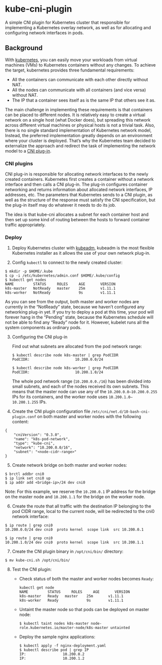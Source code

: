 # kube-cni-plugin

A simple CNI plugin for Kubernetes cluster that responsible for implementing a Kubernetes overlay network, as well as for allocating and configuring network interfaces in pods.

## Background

With [kubernetes](https://kubernetes.io/), you can easily move your workloads from virtual machines (VMs) to Kubernetes containers without any changes. To achieve the target, kubernetes provides three fundamental requirements:

- All the containers can communicate with each other directly without NAT.
- All the nodes can communicate with all containers (and vice versa) without NAT.
- The IP that a container sees itself as is the same IP that others see it as.

The main challenge in implementing these requirements is that containers can be placed to different nodes. It is relatively easy to create a virtual network on a single host (what Docker does), but spreading this network across different virtual machines or physical hosts is not a trivial task. Also, there is no single standard implementation of Kubernetes network model, Instead, the preferred implementation greatly depends on an environment where your cluster is deployed. That’s why the Kubernetes team decided to externalize the approach and redirect the task of implementing the network model to a [CNI plug-in](https://kubernetes.io/docs/concepts/extend-kubernetes/compute-storage-net/network-plugins/).

### CNI plugins

CNI plug-in is responsible for allocating network interfaces to the newly created containers. Kubernetes first creates a container without a network interface and then calls a CNI plug-in. The plug-in configures container networking and returns information about allocated network interfaces, IP addresses, etc. The parameters that Kubernetes sends to a CNI plugin, as well as the structure of the response must satisfy the CNI specification, but the plug-in itself may do whatever it needs to do its job.

The idea is that kube-cni allocates a subnet for each container host and then set up some kind of routing between the hosts to forward container traffic appropriately.

### Deploy

1. Deploy Kubernetes cluster with [kubeadm](https://kubernetes.io/docs/setup/independent/create-cluster-kubeadm/), kubeadm is the most flexible Kubernetes installer as it allows the use of your own network plug-in.

2. Config `kubectl` to connect to the newly created cluster:

```
$ mkdir -p $HOME/.kube
$ cp -i /etc/kubernetes/admin.conf $HOME/.kube/config
$ kubectl get nodes
NAME         STATUS     ROLES     AGE       VERSION
k8s-master   NotReady   master    25m       v1.11.1
k8s-worker   NotReady             9s        v1.11.1
```

As you can see from the output, both master and worker nodes are currently in the “NotReady” state, because we haven’t configured any networking plug-in yet. If you try to deploy a pod at this time, your pod will forever hang in the “Pending” state, because the Kubernetes schedule will not be able to find any “Ready” node for it. However, kubelet runs all the system components as ordinary pods.

3. Configuring the CNI plug-in

   Find out what subnets are allocated from the pod network range:
   ```
   $ kubectl describe node k8s-master | grep PodCIDR
   PodCIDR:                     10.200.0.0/24

   $ kubectl describe node k8s-worker | grep PodCIDR
   PodCIDR:                     10.200.1.0/24
   ```

   The whole pod network range (`10.200.0.0./16`) has been divided into small subnets, and each of the nodes received its own subnets. This means that the master node can use any of the `10.200.0.0–10.200.0.255` IPs for its containers, and the worker node uses `10.200.1.0–10.200.1.255` IPs.

4. Create the CNI plugin configuration file `/etc/cni/net.d/10-bash-cni-plugin.conf` on both master and worker nodes with the following content:

```
{
    "cniVersion": "0.3.0",
    "name": "k8s-pod-network",
    "type": "kube-cni",
    "network": "10.200.0.0/16",
    "subnet": "<node-cidr-range>"
}
```

5. Create network bridge on both master and worker nodes:

```
$ brctl addbr cni0
$ ip link set cni0 up
$ ip addr add <bridge-ip>/24 dev cni0
```

Note: For this example, we reserve the `10.200.0.1` IP address for the bridge on the master node and `10.200.1.1` for the bridge on the worker node.

6. Create the route that all traffic with the destination IP belonging to the pod CIDR range, local to the current node, will be redirected to the cni0 network interface:

```
$ ip route | grep cni0
10.200.0.0/24 dev cni0  proto kernel  scope link  src 10.200.0.1

$ ip route | grep cni0
10.200.1.0/24 dev cni0  proto kernel  scope link  src 10.200.1.1
```

7. Create the CNI plugin binary in `/opt/cni/bin/` directory:

```
$ mv kube-cni.sh /opt/cni/bin/
```

8. Test the CNI plugin:

   - Check status of both the master and worker nodes becomes `Ready`:
   
      ```
      kubectl get node
      NAME         STATUS     ROLES     AGE       VERSION
      k8s-master   Ready   master    25m       v1.11.1
      k8s-worker   Ready             9s        v1.11.1
      ```
   - Untaint the master node so that pods can be deployed on master node:

     ```
     $ kubectl taint nodes k8s-master node-role.kubernetes.io/master-node/k8s-master untainted
     ```

   - Deploy the sample nginx applications:

     ```
     $ kubectl apply -f nginx-deployment.yaml
     $ kubectl describe pod | grep IP
     IP:                 10.200.0.2
     IP:                 10.200.1.2
     ```

